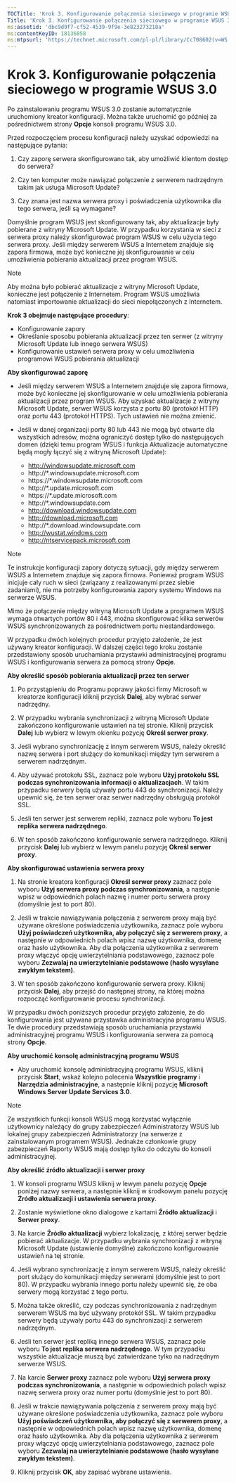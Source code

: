 ```yaml
---
TOCTitle: 'Krok 3. Konfigurowanie połączenia sieciowego w programie WSUS 3.0'
Title: 'Krok 3. Konfigurowanie połączenia sieciowego w programie WSUS 3.0'
ms:assetid: 'dbc9d9f7-cf52-4539-9f9e-3e823273218a'
ms:contentKeyID: 18136858
ms:mtpsurl: 'https://technet.microsoft.com/pl-pl/library/Cc708602(v=WS.10)'
---
```


Krok 3. Konfigurowanie połączenia sieciowego w programie WSUS 3.0
=================================================================

Po zainstalowaniu programu WSUS 3.0 zostanie automatycznie uruchomiony kreator konfiguracji. Można także uruchomić go później za pośrednictwem strony **Opcje** konsoli programu WSUS 3.0.

Przed rozpoczęciem procesu konfiguracji należy uzyskać odpowiedzi na następujące pytania:

1. Czy zaporę serwera skonfigurowano tak, aby umożliwić klientom dostęp do serwera?

2. Czy ten komputer może nawiązać połączenie z serwerem nadrzędnym takim jak usługa Microsoft Update?

3. Czy znana jest nazwa serwera proxy i poświadczenia użytkownika dla tego serwera, jeśli są wymagane?

Domyślnie program WSUS jest skonfigurowany tak, aby aktualizacje były pobierane z witryny Microsoft Update. W przypadku korzystania w sieci z serwera proxy należy skonfigurować program WSUS w celu użycia tego serwera proxy. Jeśli między serwerem WSUS a Internetem znajduje się zapora firmowa, może być konieczne jej skonfigurowanie w celu umożliwienia pobierania aktualizacji przez program WSUS.

> [!note]  
> Aby można było pobierać aktualizacje z witryny Microsoft Update, konieczne jest połączenie z Internetem. Program WSUS umożliwia natomiast importowanie aktualizacji do sieci niepołączonych z Internetem. 

**Krok 3 obejmuje następujące procedury**:

-   Konfigurowanie zapory
-   Określanie sposobu pobierania aktualizacji przez ten serwer (z witryny Microsoft Update lub innego serwera WSUS)
-   Konfigurowanie ustawień serwera proxy w celu umożliwienia programowi WSUS pobierania aktualizacji

**Aby skonfigurować zaporę**
-   Jeśli między serwerem WSUS a Internetem znajduje się zapora firmowa, może być konieczne jej skonfigurowanie w celu umożliwienia pobierania aktualizacji przez program WSUS. Aby uzyskać aktualizacje z witryny Microsoft Update, serwer WSUS korzysta z portu 80 (protokół HTTP) oraz portu 443 (protokół HTTPS). Tych ustawień nie można zmienić.

-   Jeśli w danej organizacji porty 80 lub 443 nie mogą być otwarte dla wszystkich adresów, można ograniczyć dostęp tylko do następujących domen (dzięki temu program WSUS i funkcja Aktualizacje automatyczne będą mogły łączyć się z witryną Microsoft Update):

    -   http://windowsupdate.microsoft.com
    -   http://\*.windowsupdate.microsoft.com
    -   https://\*.windowsupdate.microsoft.com
    -   http://\*.update.microsoft.com
    -   https://\*.update.microsoft.com
    -   http://\*.windowsupdate.com
    -   http://download.windowsupdate.com
    -   http://download.microsoft.com
    -   http://\*.download.windowsupdate.com
    -   http://wustat.windows.com
    -   http://ntservicepack.microsoft.com

> [!note]  
> Te instrukcje konfiguracji zapory dotyczą sytuacji, gdy między serwerem WSUS a Internetem znajduje się zapora firnowa. Ponieważ program WSUS inicjuje cały ruch w sieci (związany z realizowanymi przez siebie zadaniami), nie ma potrzeby konfigurowania zapory systemu Windows na serwerze WSUS. 

Mimo że połączenie między witryną Microsoft Update a programem WSUS wymaga otwartych portów 80 i 443, można skonfigurować kilka serwerów WSUS synchronizowanych za pośrednictwem portu niestandardowego.

W przypadku dwóch kolejnych procedur przyjęto założenie, że jest używany kreator konfiguracji. W dalszej części tego kroku zostanie przedstawiony sposób uruchamiania przystawki administracyjnej programu WSUS i konfigurowania serwera za pomocą strony **Opcje**.

**Aby określić sposób pobierania aktualizacji przez ten serwer**
1.  Po przystąpieniu do Programu poprawy jakości firmy Microsoft w kreatorze konfiguracji kliknij przycisk **Dalej**, aby wybrać serwer nadrzędny.

2.  W przypadku wybrania synchronizacji z witryną Microsoft Update zakończono konfigurowanie ustawień na tej stronie. Kliknij przycisk **Dalej** lub wybierz w lewym okienku pozycję **Określ serwer proxy**.

3.  Jeśli wybrano synchronizację z innym serwerem WSUS, należy określić nazwę serwera i port służący do komunikacji między tym serwerem a serwerem nadrzędnym.

4.  Aby używać protokołu SSL, zaznacz pole wyboru **Użyj protokołu SSL podczas synchronizowania informacji o aktualizacjach**. W takim przypadku serwery będą używały portu 443 do synchronizacji. Należy upewnić się, że ten serwer oraz serwer nadrzędny obsługują protokół SSL.

5.  Jeśli ten serwer jest serwerem repliki, zaznacz pole wyboru **To jest replika serwera nadrzędnego**.

6.  W ten sposób zakończono konfigurowanie serwera nadrzędnego. Kliknij przycisk **Dalej** lub wybierz w lewym panelu pozycję **Określ serwer proxy**.

**Aby skonfigurować ustawienia serwera proxy**
1.  Na stronie kreatora konfiguracji **Określ serwer proxy** zaznacz pole wyboru **Użyj serwera proxy podczas synchronizowania**, a następnie wpisz w odpowiednich polach nazwę i numer portu serwera proxy (domyślnie jest to port 80).

2.  Jeśli w trakcie nawiązywania połączenia z serwerem proxy mają być używane określone poświadczenia użytkownika, zaznacz pole wyboru **Użyj poświadczeń użytkownika, aby połączyć się z serwerem proxy**, a następnie w odpowiednich polach wpisz nazwę użytkownika, domenę oraz hasło użytkownika. Aby dla połączenia użytkownika z serwerem proxy włączyć opcję uwierzytelniania podstawowego, zaznacz pole wyboru **Zezwalaj na uwierzytelnianie podstawowe (hasło wysyłane zwykłym tekstem)**.

3.  W ten sposób zakończono konfigurowanie serwera proxy. Kliknij przycisk **Dalej**, aby przejść do następnej strony, na której można rozpocząć konfigurowanie procesu synchronizacji.

W przypadku dwóch poniższych procedur przyjęto założenie, że do konfigurowania jest używana przystawka administracyjna programu WSUS. Te dwie procedury przedstawiają sposób uruchamiania przystawki administracyjnej programu WSUS i konfigurowania serwera za pomocą strony **Opcje**.

**Aby uruchomić konsolę administracyjną programu WSUS**
-   Aby uruchomić konsolę administracyjną programu WSUS, kliknij przycisk **Start**, wskaż kolejno polecenia **Wszystkie programy** i **Narzędzia administracyjne**, a następnie kliknij pozycję **Microsoft Windows Server Update Services 3.0**.

> [!note]  
> Ze wszystkich funkcji konsoli WSUS mogą korzystać wyłącznie użytkownicy należący do grupy zabezpieczeń Administratorzy WSUS lub lokalnej grupy zabezpieczeń Administratorzy (na serwerze z zainstalowanym programem WSUS). Jednakże członkowie grupy zabezpieczeń Raporty WSUS mają dostęp tylko do odczytu do konsoli administracyjnej. 

**Aby określić źródło aktualizacji i serwer proxy**
1.  W konsoli programu WSUS kliknij w lewym panelu pozycję **Opcje** poniżej nazwy serwera, a następnie kliknij w środkowym panelu pozycję **Źródło aktualizacji i ustawienia serwera proxy**.

2.  Zostanie wyświetlone okno dialogowe z kartami **Źródło aktualizacji** i **Serwer proxy**.

3.  Na karcie **Źródło aktualizacji** wybierz lokalizację, z której serwer będzie pobierać aktualizacje. W przypadku wybrania synchronizacji z witryną Microsoft Update (ustawienie domyślne) zakończono konfigurowanie ustawień na tej stronie.

4.  Jeśli wybrano synchronizację z innym serwerem WSUS, należy określić port służący do komunikacji między serwerami (domyślnie jest to port 80). W przypadku wybrania innego portu należy upewnić się, że oba serwery mogą korzystać z tego portu.

5.  Można także określić, czy podczas synchronizowania z nadrzędnym serwerem WSUS ma być używany protokół SSL. W takim przypadku serwery będą używały portu 443 do synchronizacji z serwerem nadrzędnym.

6.  Jeśli ten serwer jest repliką innego serwera WSUS, zaznacz pole wyboru **To jest replika serwera nadrzędnego**. W tym przypadku wszystkie aktualizacje muszą być zatwierdzane tylko na nadrzędnym serwerze WSUS.

7.  Na karcie **Serwer proxy** zaznacz pole wyboru **Użyj serwera proxy podczas synchronizowania**, a następnie w odpowiednich polach wpisz nazwę serwera proxy oraz numer portu (domyślnie jest to port 80).

8.  Jeśli w trakcie nawiązywania połączenia z serwerem proxy mają być używane określone poświadczenia użytkownika, zaznacz pole wyboru **Użyj poświadczeń użytkownika, aby połączyć się z serwerem proxy**, a następnie w odpowiednich polach wpisz nazwę użytkownika, domenę oraz hasło użytkownika. Aby dla połączenia użytkownika z serwerem proxy włączyć opcję uwierzytelniania podstawowego, zaznacz pole wyboru **Zezwalaj na uwierzytelnianie podstawowe (hasło wysyłane zwykłym tekstem)**.

9.  Kliknij przycisk **OK**, aby zapisać wybrane ustawienia.

